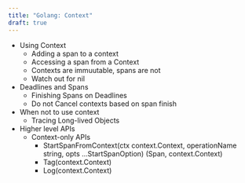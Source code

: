 ```yaml
---
title: "Golang: Context"
draft: true
---
```


* Using Context
  * Adding a span to a context
  * Accessing a span from a Context
  * Contexts are immuutable, spans are not
  * Watch out for nil
* Deadlines and Spans
  * Finishing Spans on Deadlines
  * Do not Cancel contexts based on span finish
* When not to use context
  * Tracing Long-lived Objects
* Higher level APIs
  * Context-only APIs
    * StartSpanFromContext(ctx context.Context, operationName string, opts ...StartSpanOption) (Span, context.Context)
    * Tag(context.Context)
    * Log(context.Context)
